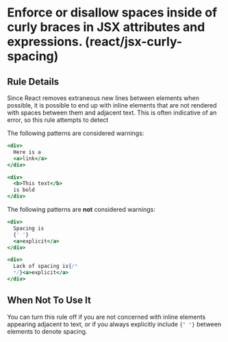 # Enforce or disallow spaces inside of curly braces in JSX attributes and expressions. (react/jsx-curly-spacing)

## Rule Details

Since React removes extraneous new lines between elements when possible,
it is possible to end up with inline elements that are not rendered with spaces between them and adjacent text.
This is often indicative of an error, so this rule attempts to detect

The following patterns are considered warnings:

```jsx
<div>
  Here is a
  <a>link</a>
</div>
```

```jsx
<div>
  <b>This text</b>
  is bold
</div>
```

The following patterns are **not** considered warnings:

```jsx
<div>
  Spacing is
  {' '}
  <a>explicit</a>
</div>
```

```jsx
<div>
  Lack of spacing is{/*
  */}<a>explicit</a>
</div>
```

## When Not To Use It

You can turn this rule off if you are not concerned with inline elements appearing adjacent to text,
or if you always explicitly include `{' '}` between elements to denote spacing.
